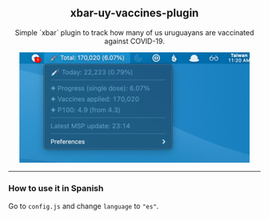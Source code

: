 <h2 align="center">xbar-uy-vaccines-plugin</h2> 
<p align="center">Simple `xbar` plugin to track how many of us uruguayans are vaccinated against COVID-19.</p>
<p align="center"><img width="460" src="./.github/capture.png" /></p>

---

### How to use it in Spanish
Go to `config.js` and change `language` to `"es"`.

